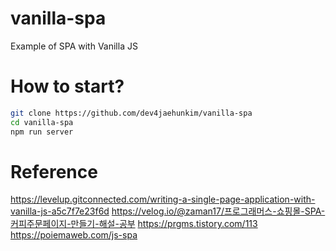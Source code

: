 # vanilla-spa
Example of SPA with Vanilla JS

# How to start?
```bash
git clone https://github.com/dev4jaehunkim/vanilla-spa
cd vanilla-spa
npm run server
```

# Reference
https://levelup.gitconnected.com/writing-a-single-page-application-with-vanilla-js-a5c7f7e23f6d
https://velog.io/@zaman17/프로그래머스-쇼핑몰-SPA-커피주문페이지-만들기-해설-공부
https://prgms.tistory.com/113
https://poiemaweb.com/js-spa
